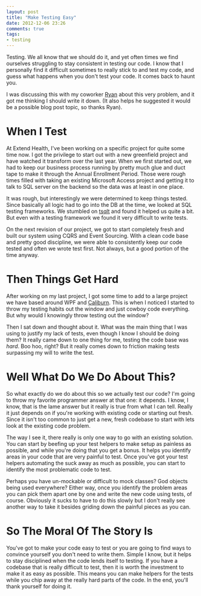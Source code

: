 ```yaml
---
layout: post
title: "Make Testing Easy"
date: 2012-12-06 23:26
comments: true
tags:
- testing
---
```


Testing. We all know that we should do it, and yet often times we find
ourselves struggling to stay consistent in testing our code. I know that I
personally find it difficult sometimes to really stick to and test my code,
and guess what happens when you don't test your code. It comes back to haunt
you.

I was discussing this with my coworker [Ryan](http://ryanhauert.com) about
this very problem, and it got me thinking I should write it down. (It also
helps he suggested it would be a possible blog post topic, so thanks Ryan).

# When I Test

At Extend Health, I've been working on a specific project for quite some time
now. I got the privilege to start out with a new greenfield project and have
watched it transform over the last year. When we first started out, we had to
keep our business process running by pretty much glue and duct tape to make it
through the Annual Enrollment Period. Those were rough times filled with
taking an existing Microsoft Access project and getting it to talk to SQL
server on the backend so the data was at least in one place.

It was rough, but interestingly we were determined to keep things tested.
Since basically all logic had to go into the DB at the time, we looked at SQL
testing frameworks. We stumbled on [tsqlt](http://tsqlt.org/) and found it
helped us quite a bit. But even with a testing framework we found it very
difficult to write tests.

On the next revision of our project, we got to start completely fresh and
built our system using CQRS and Event Sourcing. With a clean code base and
pretty good discipline, we were able to consistently keep our code tested and
often we wrote test first. Not always, but a good portion of the time anyway.

# Then Things Get Hard

After working on my last project, I got some time to add to a large project we
have based around WPF and [Caliburn](http://caliburn.codeplex.com/). This is
when I noticed I started to throw my testing habits out the window and just
cowboy code everything. But why would I knowingly throw testing out the
window?

Then I sat down and thought about it. What was the main thing that I was using
to justify my lack of tests, even though I know I should be doing them? It
really came down to one thing for me, testing the code base was *hard*. Boo
hoo, right? But it really comes down to friction making tests surpassing my
will to write the test.

# Well What Do We Do About This?

So what exactly do we do about this so we actually test our code? I'm going to
throw my favorite programmer answer at that one: it depends. I know, I know,
that is the lame answer but it really is true from what I can tell. Really it
just depends on if you're working with existing code or starting out fresh.
Since it isn't too common to just get a new, fresh codebase to start with lets
look at the existing code problem.

The way I see it, there really is only one way to go with an existing
solution. You can start by beefing up your test helpers to make setup as
painless as possible, and while you're doing that you get a bonus. It helps
you identify areas in your code that are very painful to test. Once you've got
your test helpers automating the suck away as much as possible, you can start
to identify the most problematic code to test.

Perhaps you have un-mockable or difficult to mock classes? God objects being
used everywhere? Either way, once you identify the problem areas you can pick
them apart one by one and write the new code using tests, of course. Obviously
it sucks to have to do this slowly but I don't really see another way to take
it besides griding down the painful pieces as you can.

# So The Moral Of The Story Is

You've got to make your code easy to test or you are going to find ways to
convince yourself you don't need to write them. Simple I know, but it helps to
stay disciplined when the code lends itself to testing. If you have a codebase
that is really difficult to test, then it is worth the investment to make it
as easy as possible. This means you can make helpers for the tests while you
chip away at the really hard parts of the code. In the end, you'll thank
yourself for doing it.
